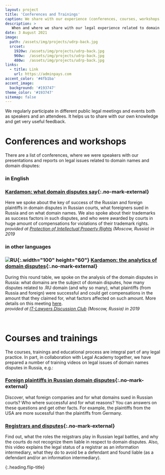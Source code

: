 ```yaml
---
layout: project
title: 'Conferences and Trainings'
caption: We share with our experience (conferences, courses, workshops, trainings, etc.).
description: >
   When and where we share with our legal experience related to domain names and domain disputes as speakers. 
date: 3 August 2021
image: 
  path: /assets/img/projects/udrp-back.jpg
  srcset: 
    1920w: /assets/img/projects/udrp-back.jpg
    960w:  /assets/img/projects/udrp-back.jpg
    480w:  /assets/img/projects/udrp-back.jpg
links:
  - title: Link
    url: https://adminpays.com
accent_color: '#4fb1ba'
accent_image:
  background: '#193747'
theme_color: '#193747'
sitemap: false
---
```


We regularly participate in different public legal meetings and events both as speakers and an attendees. It helps us to share with our own knowledge and get very useful feedback. 

# Conferences and workshops

There are a list of conferences, where we were speakers with our presentations and reports on legal issues related to domain names and domain disputes:

### in English

### [Kardamon: what domain disputes say](https://en.bwforum.ru/conference/intellectual-property2019#rec125640790){:.no-mark-external} 
Here we spoke about the key of success of the Russian and foreign plaintiffs in domain disputes in Russian courts, what foreigners sued in Russia and on what domain names. We also spoke about their trademarks as success factors in such disputes, and who were awarded by courts in huge amount of compensations for violations of their trademark rights. <br/>
_provided at [Protection of Intellectual Property Rights](https://en.bwforum.ru/conference/intellectual-property2019) (Moscow, Russia) in 2019_


### in other languages

### ![RU](https://github.com/madebybowtie/FlagKit/raw/master/Assets/PNG/RU@2x.png?raw=true){:.width="100" height="60"} [Kardamon: the analytics of domain disputes](https://epam.ru/ru/events/view/vstrecha-diskussionnogo-kluba-yuristov-it-otrasli-79578){:.no-mark-external}  
During this round table, we spoke on the analysis of the domain disputes in Russia: what domains are the subject of domain disputes, how many disputes related to .RU domain (and why so many), what plaintiffs (from Russia and foreign) were successful and could get compensations in the amount that they claimed for, what factors affected on such amount. More details on this meeting [here](https://dorotenko.pro/ru/kardamon-report-for-itldc/).<br/>
_provided at [IT-Lawyers Discussion Club](https://epam.ru/ru/events/view/vstrecha-diskussionnogo-kluba-yuristov-it-otrasli-79578) (Moscow, Russia) in 2019_

<br/>


# Courses and trainings

The courses, trainings and educational process are integral part of any legal practice. In part, in collaboration with Legal Academy together, we have prepared a number of training videos on legal issues of domain names disputes in Russia, e.g.:

### [Foreign plaintiffs in Russian domain disputes](https://lfacademy.ru/course/2232751){:.no-mark-external}
Discover, what foreign companies and for what domains sued in Russian courts? Who where successful and for what reasons? You can answers on these questions and get other facts. For example, the plaintiffs from the USA are more sucessful than the plaintiffs from Germany.

### [Registrars and disputes](https://lfacademy.ru/course/2658206){:.no-mark-external}
Find out, what the roles the reigstrars play in Russian legal battles, and why the courts do not recognize them liable in respect to domain disputes. Also, this video explains the legal status of a registrar as an information intermediary, what they do to avoid be a defendant and found liable (as a defendant and/or an information intermediary).

{:.heading.flip-title}
